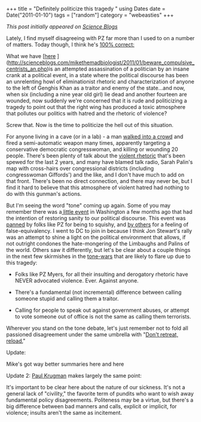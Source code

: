 +++
title = "Definitely politicize this tragedy "
using Dates
date = Date("2011-01-10")
tags = ["random"]
category = "webeasties"
+++

_This post initially appeared on [Science Blogs](http://scienceblogs.com/webeasties)_

Lately, I find myself disagreeing with PZ far more than I used to on a number of matters. Today though, I think he's [100% correct:](http://scienceblogs.com/pharyngula/2011/01/dont_politicize_this_tragedy.php)

What we have [[here](http://scienceblogs.com/mikethemadbiologist/2011/01/the_absence_of_civility_is_not.php) ](http://scienceblogs.com/mikethemadbiologist/2011/01/beware_compulsive_centrists_an.php)is an attempted assassination of a politician by an insane crank at a political event, in a state where the political discourse has been an unrelenting howl of eliminationist rhetoric and characterization of anyone to the left of Genghis Khan as a traitor and enemy of the state...and now, when six (including a nine year old girl) lie dead and another fourteen are wounded, now suddenly we're concerned that it is rude and politicizing a tragedy to point out that the right wing has produced a toxic atmosphere that pollutes our politics with hatred and the rhetoric of violence?

Screw that. Now is the time to politicize the hell out of this situation.

For anyone living in a cave (or in a lab) - a man [walked into a crowd](http://www.nytimes.com/2011/01/09/us/politics/09giffords.html?pagewanted=2&_r=1&sq=giffords&st=cse&scp=1) and fired a semi-automatic weapon many times, apparently targeting a conservative democratic congresswoman, and killing or wounding 20 people. 
There's been plenty of talk about the [violent rhetoric](http://www.huffingtonpost.com/2010/03/24/sarah-palins-pac-puts-gun_n_511433.html) that's been spewed for the last 2 years, and many have blamed talk radio, Sarah Palin's map with cross-hairs over congressional districts (including congresswoman Giffords') and the like, and I don't have much to add on that front. There's been no direct connection, and there may never be, but I find it hard to believe that this atmosphere of violent hatred had nothing to do with this gunman's actions.

But I'm seeing the word "tone" coming up again. Some of you may remember there was a[ little event](http://scienceblogs.com/webeasties/2010/11/rally_to_restore_something.php) in Washington a few months ago that had the intention of restoring sanity to our political discourse. This event was [panned](http://scienceblogs.com/pharyngula/2010/10/the_rally_for_tone.php) by folks like PZ for being to squishy, and [by others](http://my.firedoglake.com/thecallup/2010/11/06/watch-bill-maher-pans-john-stewart%E2%80%99s-%E2%80%98restore-sanity%E2%80%99-rally%E2%80%99s-false-equivalency-theme/) for a feeling of false-equivalency. I went to DC to join in because I think Jon Stewart's rally was an attempt to shine a light on the political environment that allows, if not outright condones the hate-mongering of the Limbaughs and Palins of the world. Others saw it differently, but let's be clear about a couple things in the next few skirmishes in the [tone-wars](http://evolvingthoughts.net/2010/10/31/tone-wars/) that are likely to flare up due to this tragedy:

- Folks like PZ Myers, for all their insulting and derogatory rhetoric have NEVER advocated violence. Ever. Against anyone.

- There's a fundamental (not incremental) difference between calling someone stupid and calling them a traitor.

- Calling for people to speak out against government abuses, or attempt to vote someone out of office is not the same as calling them terrorists.

Wherever you stand on the tone debate, let's just remember not to fold all passioned disagreement under the same umbrella with "[Don't retreat, reload.](http://twitter.com/#!/SarahPalinUSA/status/10935548053)"

Update:

Mike's got way better summaries here and here

Update 2: [Paul Krugman](http://www.nytimes.com/2011/01/10/opinion/10krugman.html?partner=rssnyt&emc=rss) makes largely the same point:

It's important to be clear here about the nature of our sickness. It's not a general lack of "civility," the favorite term of pundits who want to wish away fundamental policy disagreements. Politeness may be a virtue, but there's a big difference between bad manners and calls, explicit or implicit, for violence; insults aren't the same as incitement.

      
  
